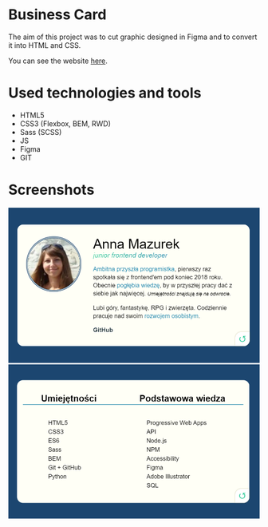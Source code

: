 # Business Card

The aim of this project was to cut graphic designed in Figma and to convert it into HTML and CSS.

You can see the website [here](www.annamazurek.github.io/business-card).

# Used technologies and tools

- HTML5
- CSS3 (Flexbox, BEM, RWD)
- Sass (SCSS)
- JS
- Figma
- GIT


# Screenshots
![business-card screenshot](img/screenshot.PNG)
![business-card screenshot](img/screenshot2.PNG)
